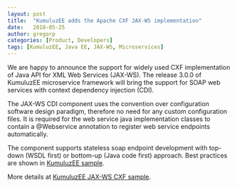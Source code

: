```yaml
---
layout: post
title:  "KumuluzEE adds the Apache CXF JAX-WS implementation"
date:   2018-05-25
author: gregorp
categories: [Product, Developers]
tags: [KumuluzEE, Java EE, JAX-WS, Microservices]
---
```


We are happy to announce the support for widely used CXF implementation of Java API for XML Web Services (JAX-WS). The release 3.0.0 of KumuluzEE microservice framework will bring the support for SOAP web services with context dependency injection (CDI).

<!--more-->

The JAX-WS CDI component uses the convention over configuration software design paradigm, therefore no need for any custom configuration files. It is required for the web service java implementation classes to contain a @Webservice annotation to register web service endpoints automatically.

The component supports stateless soap endpoint development with top-down (WSDL first) or bottom-up (Java code first) approach. Best practices are shown in [KumuluzEE sample](https://github.com/kumuluz/kumuluzee-samples/tree/master/jax-ws/jax-ws-cxf).

More details at [KumuluzEE JAX-WS CXF sample](https://github.com/kumuluz/kumuluzee-samples/tree/master/jax-ws/jax-ws-cxf).